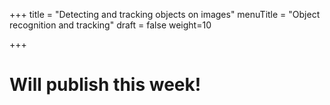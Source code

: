 +++
title = "Detecting and tracking objects on images"
menuTitle = "Object recognition and tracking"
draft = false
weight=10

+++

# Will publish this week!

